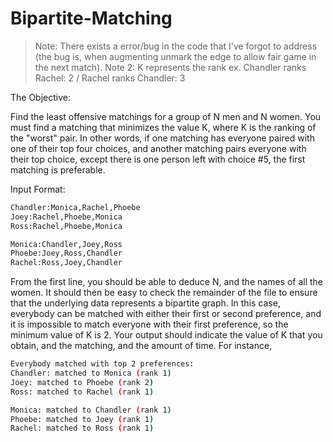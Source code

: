 Bipartite-Matching
==================

>Note: There exists a error/bug in the code that I've forgot to address (the bug is, when augmenting unmark the edge to allow fair game in the next match).
>Note 2: K represents the rank ex. Chandler ranks Rachel: 2 / Rachel ranks Chandler: 3

The Objective:

Find the least offensive matchings for a group of N men and N women. You must find a
matching that minimizes the value K, where K is the ranking of the "worst" pair. In other words, if one matching
has everyone paired with one of their top four choices, and another matching pairs everyone with their top choice,
except there is one person left with choice #5, the first matching is preferable.


Input Format:

```sh
Chandler:Monica,Rachel,Phoebe
Joey:Rachel,Phoebe,Monica
Ross:Rachel,Phoebe,Monica

Monica:Chandler,Joey,Ross
Phoebe:Joey,Ross,Chandler
Rachel:Ross,Joey,Chandler
```

From the first line, you should be able to deduce N, and the names of all the women. It should then be easy to
check the remainder of the file to ensure that the underlying data represents a bipartite graph.
In this case, everybody can be matched with either their first or second preference, and it is impossible to match
everyone with their first preference, so the minimum value of K is 2. Your output should indicate the value
of K that you obtain, and the matching, and the amount of time. For instance,

```sh
Everybody matched with top 2 preferences:
Chandler: matched to Monica (rank 1)
Joey: matched to Phoebe (rank 2)
Ross: matched to Rachel (rank 1)

Monica: matched to Chandler (rank 1)
Phoebe: matched to Joey (rank 1)
Rachel: matched to Ross (rank 1)
```
